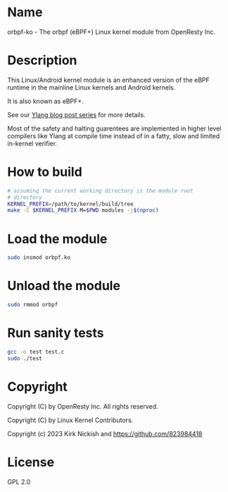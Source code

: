 # Name

orbpf-ko - The orbpf (eBPF+) Linux kernel module from OpenResty Inc.

# Description

This Linux/Android kernel module is an enhanced version of the eBPF runtime
in the mainline Linux kernels and Android kernels.

It is also known as eBPF+.

See our [Ylang blog post series](https://blog.openresty.com/en/ylang-intro-part1/)
for more details.

Most of the safety and halting guarentees are implemented in higher level
compilers like Ylang at compile time instead of in a fatty, slow and limited
in-kernel verifier.

# How to build

```bash
# assuming the current working directory is the module root
# directory
KERNEL_PREFIX=/path/to/kernel/build/tree
make -C $KERNEL_PREFIX M=$PWD modules -j$(nproc)
```

# Load the module

```bash
sudo insmod orbpf.ko
```

# Unload the module

```bash
sudo rmmod orbpf
```

# Run sanity tests

```bash
gcc -o test test.c
sudo ./test
```

# Copyright

Copyright (C) by OpenResty Inc. All rights reserved.

Copyright (C) by Linux Kernel Contributors.

Copyright (c) 2023 Kirk Nickish and https://github.com/823984418

# License

GPL 2.0

